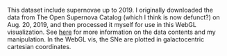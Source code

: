 This dataset include supernovae up to 2019. I originally downloaded the data from The Open Supernova Catalog (which I think is now defunct?) on Aug. 20, 2019, and then processed it myself for use in this WebGL visualization. See [here](https://github.com/ageller/IDEAS_FSS-Vis/blob/main/WebGL/threejs/SNdata/src/data/convertOpenSN.ipynb) for more information on the data contents and my manipulation. In the WebGL vis, the SNe are plotted in galactocentric cartesian coordinates.
